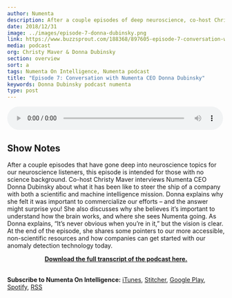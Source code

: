 ```yaml
---
author: Numenta
description: After a couple episodes of deep neuroscience, co-host Christy Maver takes us back to the business side of things in an interview with Numenta CEO Donna Dubinsky. They discuss the challenge of navigating a dual mission, why Donna believes it’s important even for non-neuroscientists to understand how the brain works, and where she believes the company is going.
date: 2018/12/31
image: ../images/episode-7-donna-dubinsky.png
link: https://www.buzzsprout.com/188368/897605-episode-7-conversation-with-numenta-ceo-donna-dubinsky
media: podcast
org: Christy Maver & Donna Dubinsky
section: overview
sort: a
tags: Numenta On Intelligence, Numenta podcast
title: "Episode 7: Conversation with Numenta CEO Donna Dubinsky"
keywords: Donna Dubinsky podcast numenta
type: post
---
```


<audio controls preload="metadata" style=" width:500px;"> <source src="https://www.buzzsprout.com/188368/897605-episode-7-conversation-with-numenta-ceo-donna-dubinsky.mp3" type="audio/mpeg">Your browser does not support the audio element. </audio>

## Show Notes

After a couple episodes that have gone deep into neuroscience topics for our neuroscience listeners, this episode is intended for those with no science background. Co-host Christy Maver interviews Numenta CEO Donna Dubinsky about what it has been like to steer the ship of a company with both a scientific and machine intelligence mission. Donna explains why she felt it was important to commercialize our efforts – and the answer might surprise you! She also discusses why she believes it’s important to understand how the brain works, and where she sees Numenta going. As Donna explains, “It’s never obvious when you’re in it,” but the vision is clear. At the end of the episode, she shares some pointers to our more accessible, non-scientific resources and how companies can get started with our anomaly detection technology today.

<center>

**[Download the full transcript of the podcast here.](/assets/pdf/numenta-on-intelligence-podcast/NOI-Episode-7-Conversation-With-Numenta-CEO-Donna-Dubinsky.pdf)**

</center>

<br>**Subscribe to Numenta On Intelligence:**  [iTunes](https://itunes.apple.com/us/podcast/numenta-on-intelligence/id1406940219), [Stitcher](https://www.stitcher.com/podcast/numenta-on-intelligence), [Google Play](https://play.google.com/music/listen?u=1#/ps/Iso5mnblc5aksx4k6etlz5243se), [Spotify](https://open.spotify.com/show/1vH1TuF6HR51D4rYAfF7aT?si=zqpeFHAKRc6H7s9fsabukg), [RSS](https://feeds.buzzsprout.com/188368.rss)
